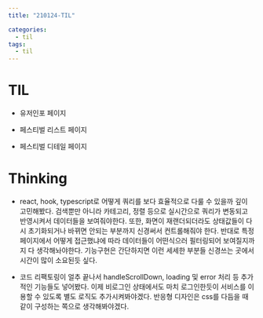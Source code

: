 ```yaml
---
title: "210124-TIL"

categories:
  - til
tags:
  - til
---
```


# TIL

- 유저인포 페이지

- 페스티벌 리스트 페이지

- 페스티벌 디테일 페이지

# Thinking

- react, hook, typescript로 어떻게 쿼리를 보다 효율적으로 다룰 수 있을까 깊이 고민해봤다. 검색뿐만 아니라 카테고리, 정렬 등으로 실시간으로 쿼리가 변동되고 반영시켜서 데이터들을 보여줘야한다. 또한, 화면이 재랜더되더라도 상태값들이 다시 초기화되거나 바뀌면 안되는 부분까지 신경써서 컨트롤해줘야 한다. 반대로 특정 페이지에서 어떻게 접근했냐에 따라 데이터들이 어떤식으러 필터링되어 보여질지까지 다 생각해놔야한다. 기능구현은 간단하지면 이런 세세한 부분들 신경쓰는 곳에서 시간이 많이 소요된듯 싶다.

- 코드 리팩토링이 얼추 끝나서 handleScrollDown, loading 및 error 처리 등 추가적인 기능들도 넣어봤다. 이제 비로그인 상태에서도 마치 로그인한듯이 서비스를 이용할 수 있도록 별도 로직도 추가시켜봐야겠다. 반응형 디자인은 css를 다듬을 때 같이 구성하는 쪽으로 생각해봐야겠다.
